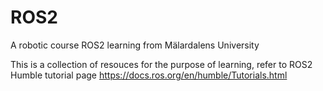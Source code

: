 # ROS2
A robotic course ROS2 learning from Mälardalens University

This is a collection of resouces for the purpose of learning, refer to ROS2 Humble tutorial page https://docs.ros.org/en/humble/Tutorials.html

